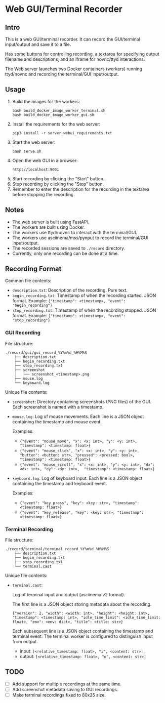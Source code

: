# Web GUI/Terminal Recorder

## Intro

This is a web GUI/terminal recorder. It can record the GUI/terminal input/output and save it to a file.

Has some buttons for controlling recording, a textarea for specifying output filename and descriptions, and an iframe for novnc/ttyd interactions.

The Web server launches two Docker containers (workers) running ttyd/novnc and recording the terminal/GUI input/output.

## Usage

1. Build the images for the workers:
    ```
    bash build_docker_image_worker_terminal.sh
    bash build_docker_image_worker_gui.sh
    ```
2. Install the requirements for the web server:
    ```
    pip3 install -r server_webui_requirements.txt
    ```
3. Start the web server:
    ```
    bash serve.sh
    ```
4. Open the web GUI in a browser:
    ```
    http://localhost:9001
    ```
5. Start recording by clicking the "Start" button.
6. Stop recording by clicking the "Stop" button.
7. Remember to enter the description for the recording in the textarea before stopping the recording.

## Notes

- The web server is built using FastAPI.
- The workers are built using Docker.
- The workers use ttyd/novnc to interact with the terminal/GUI.
- The workers use asciinema/mss/pynput to record the terminal/GUI input/output.
- The recorded sessions are saved to `./record` directory.
- Currently, only one recording can be done at a time.

## Recording Format

Common file contents:

- `description.txt`: Description of the recording. Pure text.
- `begin_recording.txt`: Timestamp of when the recording started. JSON format. Example: `{"timestamp": <timestamp>, "event": "begin_recording"}`
- `stop_recording.txt`: Timestamp of when the recording stopped. JSON format. Example: `{"timestamp": <timestamp>, "event": "stop_recording"}`

### GUI Recording

File structure:

```
./record/gui/gui_record_%Y%m%d_%H%M%S
    ├── description.txt
    ├── begin_recording.txt
    ├── stop_recording.txt
    ├── screenshot
    │   ├── screenshot_<timestamp>.png
    ├── mouse.log
    └── keyboard.log
```

Unique file contents:

- `screenshot`: Directory containing screenshots (PNG files) of the GUI. Each screenshot is named with a timestamp.
- `mouse.log`: Log of mouse movements. Each line is a JSON object containing the timestamp and mouse event.
  
  Examples:
    - `{"event": "mouse_move", "x": <x: int>, "y": <y: int>, "timestamp": <timestamp: float>}`
    - `{"event": "mouse_click", "x": <x: int>, "y": <y: int>, "button": <button: str>, "pressed": <pressed: bool>, "timestamp": <timestamp: float>}`
    - `{"event": "mouse_scroll", "x": <x: int>, "y": <y: int>, "dx": <dx: int>, "dy": <dy: int>,  "timestamp": <timestamp: float>}`
- `keyboard.log`: Log of keyboard input. Each line is a JSON object containing the timestamp and keyboard event.

  Examples:
    - `{"event": "key_press", "key": <key: str>, "timestamp": <timestamp: float>}`
    - `{"event": "key_release", "key": <key: str>, "timestamp": <timestamp: float>}`

### Terminal Recording

File structure:

```
./record/terminal/terminal_record_%Y%m%d_%H%M%S
    ├── description.txt
    ├── begin_recording.txt
    ├── stop_recording.txt
    └── terminal.cast
```

Unique file contents:

- `terminal.cast`:
    
    Log of terminal input and output (asciinema v2 format).
    
    The first line is a JSON object storing metadata about the recording.

    `{"version": 2, "width": <width: int>, "height": <height: int>, "timestamp": <timestamp: int>, "idle_time_limit": <idle_time_limit: float>, "env": <env: dict>, "title": <title: str>}`
    
    Each subsequent line is a JSON object containing the timestamp and terminal event. The terminal worker is configured to distinguish input from output.

    - input: `[<relative_timestamp: float>, "i", <content: str>]`
    - output: `[<relative_timestamp: float>, "o", <content: str>]`

## TODO

- [ ] Add support for multiple recordings at the same time.
- [ ] Add screenshot metadata saving to GUI recordings.
- [ ] Make terminal recordings fixed to 80x25 size.